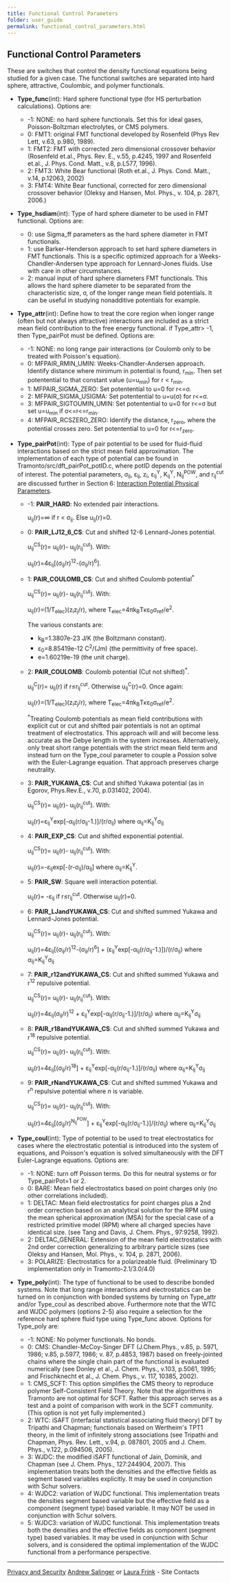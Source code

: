 ```yaml
---
title: Functional Control Parameters
folder: user_guide
permalink: functional_control_parameters.html
---
```


## Functional Control Parameters

These are switches that control the density functional equations being studied for a given case. The functional switches are separated into hard sphere, attractive, Coulombic, and polymer functionals.

*   **Type_func**(int): Hard sphere functional type (for HS perturbation calculations). Options are:
    *   -1: NONE: no hard sphere functionals. Set this for ideal gases, Poisson-Boltzman electrolytes, or CMS polymers.
    *   0: FMT1: original FMT functional developed by Rosenfeld (Phys Rev Lett, v.63, p.980, 1989).
    *   1: FMT2: FMT with corrected zero dimensional crossover behavior (Rosenfeld et.al., Phys. Rev. E., v.55, p.4245, 1997 and Rosenfeld et.al., J. Phys. Cond. Matt., v.8, p.L577, 1996).
    *   2: FMT3: White Bear functional (Roth et.al., J. Phys. Cond. Matt., v.14, p.12063, 2002)
    *   3: FMT4: White Bear functional, corrected for zero dimensional crossover behavior (Oleksy and Hansen, Mol. Phys., v. 104, p. 2871, 2006.)
*   **Type_hsdiam**(int): Type of hard sphere diameter to be used in FMT functional. Options are:
    *   0: use Sigma_ff parameters as the hard sphere diameter in FMT functionals.
    *   1: use Barker-Henderson approach to set hard sphere diameters in FMT functionals. This is a specific optimized approach for a Weeks-Chandler-Andersen type approach for Lennard-Jones fluids. Use with care in other circumstances.
    *   2: manual input of hard sphere diameters FMT functionals. This allows the hard sphere diameter to be separated from the characteristic size, σ, of the longer range mean field potentials. It can be useful in studying nonadditive potentials for example.
*   **Type_attr**(int): Define how to treat the core region when longer range (often but not always attractive) interactions are included as a strict mean field contribution to the free energy functional. if Type_attr> -1, then Type_pairPot must be defined. Options are:
    *   -1: NONE: no long range pair interactions (or Coulomb only to be treated with Poisson's equation).
    *   0: MFPAIR_RMIN_UMIN: Weeks-Chandler-Andersen approach. Identify distance where minimum in potential is found, r<sub>min</sub>. Then set potentential to that constant value (u=u<sub>min</sub>) for r < r<sub>min</sub>.
    *   1: MFPAIR_SIGMA_ZERO: Set potentential to u=0 for r<=σ\.
    *   2: MFPAIR_SIGMA_USIGMA: Set potentential to u=u(σ) for r<=σ\.
    *   3: MFPAIR_SIGTOUMIN_UMIN: Set potentential to u=0 for r<=σ but set u=u<sub>min</sub> if σ<=r<=r<sub>min</sub>.
    *   4: MFPAIR_RCSZERO_ZERO: Identify the distance, r<sub>zero</sub>, where the potential crosses zero. Set potentential to u=0 for r<=r<sub>zero</sub>.
*   **Type_pairPot**(int): Type of pair potential to be used for fluid-fluid interactions based on the strict mean field approximation. The implementation of each type of potential can be found in Tramonto/src/dft_pairPot_potID.c, where potID depends on the potential of interest. The potential parameters, σ<sub>ij</sub>, ε<sub>ij</sub>, z<sub>i</sub>, ε<sub>ij</sub><sup>Y</sup>, K<sub>ij</sub><sup>Y</sup>, N<sub>ij</sub><sup>POW</sup>, and r<sub>ij</sub><sup>cut</sup> are discussed further in Section 6: [Interaction Potential Physical Parameters](userguide_4.0/UG_sect6.html).
    *   -1: **PAIR_HARD**: No extended pair interactions.

        u<sub>ij</sub>(r)=∞ if r < σ<sub>ij</sub>. Else u<sub>ij</sub>(r)=0.

    *   0: **PAIR_LJ12_6_CS**: Cut and shifted 12-6 Lennard-Jones potential.

        u<sub>ij</sub><sup>CS</sup>(r)= u<sub>ij</sub>(r)- u<sub>ij</sub>(r<sub>ij</sub><sup>cut</sup>). With:

        u<sub>ij</sub>(r)=4ε<sub>ij</sub>[(σ<sub>ij</sub>/r)<sup>12</sup>-(σ<sub>ij</sub>/r)<sup>6</sup>].

    *   1: **PAIR_COULOMB_CS**: Cut and shifted Coulomb potential<sup>*</sup>

        u<sub>ij</sub><sup>CS</sup>(r)= u<sub>ij</sub>(r)- u<sub>ij</sub>(r<sub>ij</sub><sup>cut</sup>). With:

        u<sub>ij</sub>(r)=(1/T<sub>elec</sub>)(z<sub>i</sub>z<sub>j</sub>/r), where T<sub>elec</sub>=4πk<sub>B</sub>Tκε<sub>0</sub>σ<sub>ref</sub>/e<sup>2</sup>.

        The various constants are:

        *   k<sub>B</sub>=1.3807e-23 J/K (the Boltzmann constant).
        *   ε<sub>0</sub>=8.85419e-12 C<sup>2</sup>/(Jm) (the permittivity of free space).
        *   e=1.60219e-19 (the unit charge).
    *   2: **PAIR_COULOMB**: Coulomb potential (Cut not shifted)<sup>*</sup>.

        u<sub>ij</sub><sup>C</sup>(r)= u<sub>ij</sub>(r) if r≤r<sub>ij</sub><sup>cut</sup>. Otherwise u<sub>ij</sub><sup>C</sup>(r)=0\. Once again:

        u<sub>ij</sub>(r)=(1/T<sub>elec</sub>)(z<sub>i</sub>z<sub>j</sub>/r), where T<sub>elec</sub>=4πk<sub>B</sub>Tκε<sub>0</sub>σ<sub>ref</sub>/e<sup>2</sup>.

        <sup>*</sup>Treating Coulomb potentials as mean field contributions with explicit cut or cut and shifted pair potentials is not an optimal treatment of electrostatics. This approach will and will become less accurate as the Debye length in the system increases. Alternatively, only treat short range potentials with the strict mean field term and instead turn on the Type_coul parameter to couple a Possion solve with the Euler-Lagrange equation. That approach preserves charge neutrality.

    *   3: **PAIR_YUKAWA_CS**: Cut and shifted Yukawa potential (as in Egorov, Phys.Rev.E., v.70, p.031402, 2004).

        u<sub>ij</sub><sup>CS</sup>(r)= u<sub>ij</sub>(r)- u<sub>ij</sub>(r<sub>ij</sub><sup>cut</sup>). With:

        u<sub>ij</sub>(r)=ε<sub>ij</sub><sup>Y</sup>exp[-α<sub>ij</sub>(r/σ<sub>ij</sub>-1.)]/(r/σ<sub>ij</sub>) where α<sub>ij</sub>=K<sub>ij</sub><sup>Y</sup>σ<sub>ij</sub>

    *   4: **PAIR_EXP_CS**: Cut and shifted exponential potential.

        u<sub>ij</sub><sup>CS</sup>(r)= u<sub>ij</sub>(r)- u<sub>ij</sub>(r<sub>ij</sub><sup>cut</sup>). With:

        u<sub>ij</sub>(r)=-ε<sub>ij</sub>exp[-(r-σ<sub>ij</sub>)/α<sub>ij</sub>] where α<sub>ij</sub>=K<sub>ij</sub><sup>Y</sup>.

    *   5: **PAIR_SW**: Square well interaction potential.

        u<sub>ij</sub>(r)= -ε<sub>ij</sub> if r≤r<sub>ij</sub><sup>cut</sup>. Otherwise u<sub>ij</sub>(r)=0\.

    *   6: **PAIR_LJandYUKAWA_CS**: Cut and shifted summed Yukawa and Lennard-Jones potential.

        u<sub>ij</sub><sup>CS</sup>(r)= u<sub>ij</sub>(r)- u<sub>ij</sub>(r<sub>ij</sub><sup>cut</sup>). With:

        u<sub>ij</sub>(r)=4ε<sub>ij</sub>[(σ<sub>ij</sub>/r)<sup>12</sup>-(σ<sub>ij</sub>/r)<sup>6</sup>] + (ε<sub>ij</sub><sup>Y</sup>exp[-α<sub>ij</sub>(r/σ<sub>ij</sub>-1.)])/(r/σ<sub>ij</sub>) where α<sub>ij</sub>=K<sub>ij</sub><sup>Y</sup>σ<sub>ij</sub>

    *   7: **PAIR_r12andYUKAWA_CS**: Cut and shifted summed Yukawa and r<sup>12</sup> repulsive potential.

        u<sub>ij</sub><sup>CS</sup>(r)= u<sub>ij</sub>(r)- u<sub>ij</sub>(r<sub>ij</sub><sup>cut</sup>). With:

        u<sub>ij</sub>(r)=4ε<sub>ij</sub>(σ<sub>ij</sub>/r)<sup>12</sup> + ε<sub>ij</sub><sup>Y</sup>exp[-α<sub>ij</sub>(r/σ<sub>ij</sub>-1.)]/(r/σ<sub>ij</sub>) where α<sub>ij</sub>=K<sub>ij</sub><sup>Y</sup>σ<sub>ij</sub>

    *   8: **PAIR_r18andYUKAWA_CS**: Cut and shifted summed Yukawa and r<sup>18</sup> repulsive potential.

        u<sub>ij</sub><sup>CS</sup>(r)= u<sub>ij</sub>(r)- u<sub>ij</sub>(r<sub>ij</sub><sup>cut</sup>). With:

        u<sub>ij</sub>(r)=4ε<sub>ij</sub>[(σ<sub>ij</sub>/r)<sup>18</sup>] + ε<sub>ij</sub><sup>Y</sup>exp[-α<sub>ij</sub>(r/σ<sub>ij</sub>-1.)]/(r/σ<sub>ij</sub>) where α<sub>ij</sub>=K<sub>ij</sub><sup>Y</sup>σ<sub>ij</sub>

    *   9: **PAIR_rNandYUKAWA_CS**: Cut and shifted summed Yukawa and r<sup>n</sup> repulsive potential where _n_ is variable.

        u<sub>ij</sub><sup>CS</sup>(r)= u<sub>ij</sub>(r)- u<sub>ij</sub>(r<sub>ij</sub><sup>cut</sup>). With:

        u<sub>ij</sub>(r)=4ε<sub>ij</sub>[(σ<sub>ij</sub>/r)<sup>N<sub>ij</sub><sup>POW</sup></sup>] + ε<sub>ij</sub><sup>Y</sup>exp[-α<sub>ij</sub>(r/σ<sub>ij</sub>-1.)]/(r/σ<sub>ij</sub>) where α<sub>ij</sub>=K<sub>ij</sub><sup>Y</sup>σ<sub>ij</sub>

*   **Type_coul**(int): Type of potential to be used to treat electrostatics for cases where the electrostatic potential is introduced into the system of equations, and Poisson's equation is solved simultaneously with the DFT Euler-Lagrange equations. Options are:
    *   -1: NONE: turn off Poisson terms. Do this for neutral systems or for Type_pairPot=1 or 2.
    *   0: BARE: Mean field electrostatics based on point charges only (no other correlations included).
    *   1: DELTAC: Mean field electrostatics for point charges plus a 2nd order correction based on an analytical solution for the RPM using the mean spherical approximation (MSA) for the special case of a restricted primitive model (RPM) where all charged species have identical size. (see Tang and Davis, J. Chem. Phys., 97:9258, 1992).
    *   2: DELTAC_GENERAL: Extension of the mean field electrostatics with 2nd order correction generalizing to arbitrary particle sizes (see Oleksy and Hansen, Mol. Phys., v. 104, p. 2871, 2006).
    *   3: POLARIZE: Electrostatics for a polarizeable fluid. (Preliminary 1D implementation only in Tramonto-2.1/3.0/4.0)
*   **Type_poly**(int): The type of functional to be used to describe bonded systems. Note that long range interactions and electrostatics can be turned on in conjunction with bonded systems by turning on Type_attr and/or Type_coul as described above. Furthermore note that the WTC and WJDC polymers (options 2-5) also require a selection for the reference hard sphere fluid type using Type_func above. Options for Type_poly are:
    *   -1: NONE: No polymer functionals. No bonds.
    *   0: CMS: Chandler-McCoy-Singer DFT (J.Chem.Phys., v.85, p. 5971, 1986; v.85, p.5977, 1986; v. 87, p.4853, 1987) based on freely-jointed chains where the single chain part of the functional is evaluated numerically (see Donley et al., J. Chem. Phys., v.103, p.5061, 1995; and Frischknecht et al., J. Chem. Phys., v. 117, 10385, 2002).
    *   1: CMS_SCFT: This option simplifies the CMS theory to reproduce polymer Self-Consistent Field Theory. Note that the algorithms in Tramonto are not optimal for SCFT. Rather this approach serves as a test and a point of comparison with work in the SCFT community. (This option is not yet fully implemented.)
    *   2: WTC: iSAFT (interfacial statistical associating fluid theory) DFT by Tripathi and Chapman; functionals based on Wertheim's TPT1 theory, in the limit of infinitely strong associations (see Tripathi and Chapman, Phys. Rev. Lett., v.94, p. 087801, 2005 and J. Chem. Phys., v.122, p.094506, 2005).
    *   3: WJDC: the modified iSAFT functional of Jain, Dominik, and Chapman (see J. Chem. Phys., 127:244904, 2007). This implementation treats both the densities and the effective fields as segment based variables explicitly. It may be used in conjunction with Schur solvers.
    *   4: WJDC2: variation of WJDC functional. This implementation treats the densities segment based variable but the effective field as a component (segment type) based variable. It may NOT be used in conjunction with Schur solvers.
    *   5: WJDC3: variation of WJDC functional. This implementation treats both the densities and the effective fields as component (segment type) based variables. It may be used in conjunction with Schur solvers, and is considered the optimal implementation of the WJDC functional from a performance perspective.
    
***

[Privacy and Security](http://www.sandia.gov/general/privacy-security/index.html)
[Andrew Salinger](mailto:agsalin@sandia.gov) or [Laura Frink](mailto:ljfrink@colderinsights.com) - Site Contacts     